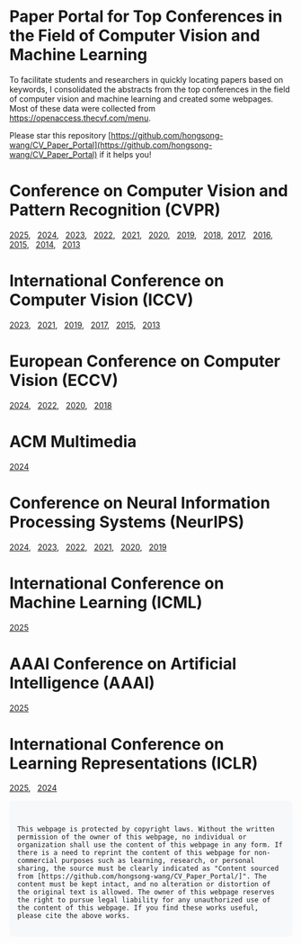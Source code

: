 # Paper Portal for Top Conferences in the Field of Computer Vision and Machine Learning

To facilitate students and researchers in quickly locating papers based on keywords, I consolidated the abstracts from the top conferences in the field of computer vision and machine learning and created some webpages. Most of these data were collected from https://openaccess.thecvf.com/menu.

Please star this repository [https://github.com/hongsong-wang/CV_Paper_Portal](https://github.com/hongsong-wang/CV_Paper_Portal) if it helps you!

# Conference on Computer Vision and Pattern Recognition (CVPR)
[2025](https://hongsong-wang.github.io/CVPR2025_ABSTRACT/), &nbsp; [2024](https://hongsong-wang.github.io/CVPR2024_ABSTRACT/), &nbsp; [2023](https://hongsong-wang.github.io/CVPR2023_ABSTRACT/), &nbsp; [2022](https://hongsong-wang.github.io/CVPR2022_ABSTRACT/), &nbsp; [2021](https://hongsong-wang.github.io/CVPR2021_ABSTRACT-/), &nbsp; [2020](https://hongsong-wang.github.io/CVPR2020_ABSTRACT/), &nbsp; [2019](https://hongsong-wang.github.io/CVPR2019_ABSTRACT), &nbsp; [2018](https://hongsong-wang.github.io/CVPR2018_ABSTRACT), &nbsp;[2017](https://hongsong-wang.github.io/CVPR2017_ABSTRACT/), &nbsp; [2016](https://hongsong-wang.github.io/CVPR2016_ABSTRACT/), &nbsp; [2015](https://hongsong-wang.github.io/CVPR2015_ABSTRACT), &nbsp; [2014](https://hongsong-wang.github.io/CVPR2014_ABSTRACT), &nbsp; [2013](https://hongsong-wang.github.io/CVPR2013_ABSTRACT)

# International Conference on Computer Vision (ICCV)
[2023](https://hongsong-wang.github.io/ICCV2023_ABSTRACT), &nbsp; [2021](https://hongsong-wang.github.io/ICCV2021_ABSTRACT/), &nbsp; [2019](https://hongsong-wang.github.io/ICCV2019_ABSTRACT), &nbsp; [2017](https://hongsong-wang.github.io/ICCV2017_ABSTRACT/), &nbsp; [2015](https://hongsong-wang.github.io/ICCV2015_ABSTRACT), &nbsp; [2013](https://hongsong-wang.github.io/ICCV2013_ABSTRACT)

#  European Conference on Computer Vision (ECCV)
[2024](https://hongsong-wang.github.io/ECCV2024_ABSTRACT/), &nbsp; [2022](https://hongsong-wang.github.io/ECCV2022_ABSTRACT/), &nbsp; [2020](https://hongsong-wang.github.io/ECCV2020_ABSTRACT/), &nbsp; [2018](https://hongsong-wang.github.io/ECCV2018_ABSTRACT/)

# ACM Multimedia
[2024](https://hongsong-wang.github.io/ACMMM_2024_ABSTRACT/)

# Conference on Neural Information Processing Systems (NeurIPS)
[2024](https://hongsong-wang.github.io/NIPS2024_ABSTRACT/), &nbsp; [2023](https://hongsong-wang.github.io/NIPS2023_ABSTRACT/), &nbsp; [2022](https://hongsong-wang.github.io/NIPS2022_ABSTRACT/), &nbsp; [2021](https://hongsong-wang.github.io/NIPS2021_ABSTRACT/), &nbsp; [2020](https://hongsong-wang.github.io/NIPS2020_ABSTRACT/), &nbsp; [2019](https://hongsong-wang.github.io/NIPS2019_ABSTRACT/)
# International Conference on Machine Learning (ICML)
[2025](https://hongsong-wang.github.io/ICML2025_ABSTRACT/)

# AAAI Conference on Artificial Intelligence (AAAI)
[2025](https://hongsong-wang.github.io/AAAI2025_ABSTRACT-/)

# International Conference on Learning Representations (ICLR)
[2025](https://hongsong-wang.github.io/ICLR_2025_ABSTRACT/), &nbsp; [2024](https://hongsong-wang.github.io/ICLR_2024_ABSTRACT/)

<div style="background-color: #f6f8fa; padding: 1em; border-radius: 6px; font-family: monospace; white-space: pre-wrap;">
<code>
This webpage is protected by copyright laws. Without the written permission of the owner of this webpage, no individual or organization shall use the content of this webpage in any form. If there is a need to reprint the content of this webpage for non-commercial purposes such as learning, research, or personal sharing, the source must be clearly indicated as "Content sourced from [https://github.com/hongsong-wang/CV_Paper_Portal/]". The content must be kept intact, and no alteration or distortion of the original text is allowed. The owner of this webpage reserves the right to pursue legal liability for any unauthorized use of the content of this webpage. If you find these works useful, please cite the above works.
</code>
</div>
